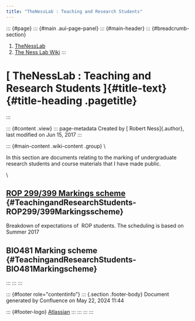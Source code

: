```yaml
---
title: "TheNessLab : Teaching and Research Students"
---
```


::: {#page}
::: {#main .aui-page-panel}
::: {#main-header}
::: {#breadcrumb-section}
1.  [TheNessLab](index.html)
2.  [The Ness Lab Wiki](The-Ness-Lab-Wiki_11436042.html)
:::

# [ TheNessLab : Teaching and Research Students ]{#title-text} {#title-heading .pagetitle}
:::

::: {#content .view}
::: page-metadata
Created by [ Robert Ness]{.author}, last modified on Jun 15, 2017
:::

::: {#main-content .wiki-content .group}
\

In this section are documents relating to the marking of undergraduate
research students and course materials that I have made public. 

\

## [ROP 299/399 Markings scheme](ROP-Marking-Scheme_13697130.html) {#TeachingandResearchStudents-ROP299/399Markingsscheme}

Breakdown of expectations of  ROP students. The scheduling is based on
Summer 2017

## BIO481 Marking scheme {#TeachingandResearchStudents-BIO481Markingscheme}
:::
:::
:::

::: {#footer role="contentinfo"}
::: {.section .footer-body}
Document generated by Confluence on May 22, 2024 11:44

::: {#footer-logo}
[Atlassian](https://www.atlassian.com/)
:::
:::
:::
:::

